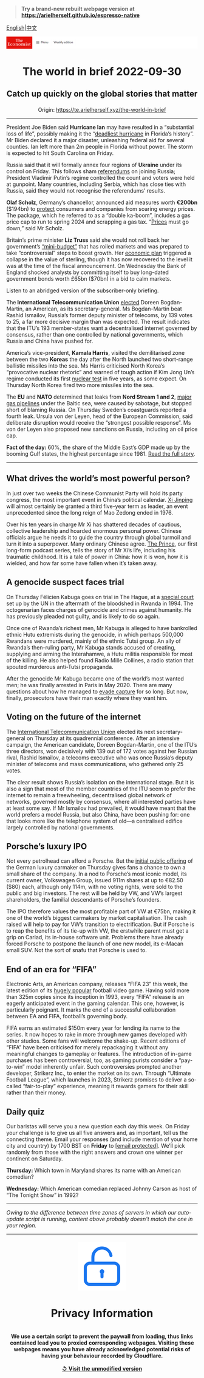 > **Try a brand-new rebuilt webpage version at https://arielherself.github.io/espresso-native**

[English](https://github.com/arielherself/espresso/blob/main/README.md)|[中文](https://github-com.translate.goog/arielherself/espresso/blob/main/README.md?_x_tr_sl=en&_x_tr_tl=zh-CN&_x_tr_hl=zh-CN&_x_tr_pto=wapp)



![The Economist](menubar.png)

# <p align="center">The world in brief 2022-09-30</p>

## <p align="center">Catch up quickly on the global stories that matter</p>

<p align="center">Origin: <a href="https://te.arielherself.xyz/the-world-in-brief">https://te.arielherself.xyz/the-world-in-brief</a><hr>

President Joe Biden said <strong>Hurricane Ian</strong> may have resulted in a “substantial loss of life”, possibly making it the “[deadliest hurricane](https://te.arielherself.xyz/united-states/2022/09/29/hurricane-ian-pummels-florida) in Florida’s history”. Mr Biden declared it a major disaster, unleashing federal aid for several counties. Ian left more than 2m people in Florida without power. The storm is expected to hit South Carolina on Friday.

Russia said that it will formally annex four regions of <strong>Ukraine</strong> under its control on Friday. This follows sham [referendums](https://te.arielherself.xyz/europe/2022/09/27/vladimir-putin-stages-four-fake-referendums-in-occupied-ukraine) on joining Russia; President Vladimir Putin’s regime controlled the count and voters were held at gunpoint. Many countries, including Serbia, which has close ties with Russia, said they would not recognise the referendums’ results.

<strong>Olaf Scholz</strong>, Germany’s chancellor, announced aid measures worth <strong>€200bn</strong> ($194bn) to [protect](https://te.arielherself.xyz/graphic-detail/2022/09/27/the-wrong-way-to-solve-europes-energy-crisis) consumers and companies from soaring energy prices. The package, which he referred to as a “double ka-boom”, includes a gas price cap to run to spring 2024 and scrapping a gas tax. “[Prices](https://te.arielherself.xyz/europe/2022/09/29/europes-next-energy-crunch) must go down,” said Mr Scholz.

Britain’s prime minister <strong>Liz Truss</strong> said she would not roll back her government’s [“mini-budget”](https://te.arielherself.xyz/britain/2022/09/27/the-fallout-from-kwasi-kwartengs-mini-budget-continues) that has roiled markets and was prepared to take “controversial” steps to boost growth. Her [economic plan](https://te.arielherself.xyz/britain/2022/09/23/britains-chancellor-offers-up-a-reckless-budget-fiscally-and-politically) triggered a collapse in the value of sterling, though it has now recovered to the level it was at the time of the fiscal announcement. On Wednesday the Bank of England shocked analysts by committing itself to buy long-dated government bonds worth £65bn ($70bn) in a bid to calm markets.

Listen to an abridged version of the subscriber-only briefing.

The<strong> International Telecommunication Union</strong> [elected](https://te.arielherself.xyz/international/2022/09/20/an-election-that-could-make-the-global-internet-safer-for-autocrats) Doreen Bogdan-Martin, an American, as its secretary-general. Ms Bogdan-Martin beat Rashid Ismailov, Russia’s former deputy minister of telecoms, by 139 votes to 25, a far more decisive margin than was expected. The result indicates that the ITU’s 193 member-states want a decentralised internet governed by consensus, rather than one controlled by national governments, which Russia and China have pushed for.

America’s vice-president, <strong>Kamala Harris</strong>, visited the demilitarised zone between the two <strong>Koreas</strong> the day after the North launched two short-range ballistic missiles into the sea. Ms Harris criticised North Korea’s “provocative nuclear rhetoric” and warned of tough action if Kim Jong Un’s regime conducted its first [nuclear test](https://te.arielherself.xyz/asia/2022/04/07/north-korea-is-testing-icbms-again-nuclear-weapons-may-be-next) in five years, as some expect. On Thursday North Korea fired two more missiles into the sea.

The <strong>EU</strong> and <strong>NATO</strong> determined that leaks from <strong>Nord Stream 1 and 2</strong>, [major gas pipelines](https://te.arielherself.xyz/europe/2022/02/22/the-west-imposes-swift-sanctions-on-russia-can-they-stop-a-war) under the Baltic sea, were caused by sabotage, but stopped short of blaming Russia. On Thursday Sweden’s coastguards reported a fourth leak. Ursula von der Leyen, head of the European Commission, said deliberate disruption would receive the “strongest possible response”. Ms von der Leyen also proposed new sanctions on Russia, including an oil price cap.

<strong>Fact of the day: </strong>60%, the share of the Middle East’s GDP made up by the booming Gulf states, the highest percentage since 1981. [Read the full story](https://te.arielherself.xyz/leaders/2022/09/22/an-energy-crisis-and-geopolitics-are-creating-a-new-look-gulf).

----------

## What drives the world’s most powerful person?

In just over two weeks the Chinese Communist Party will hold its party congress, the most important event in China’s political calendar. [Xi Jinping](https://te.arielherself.xyz/the-economist-reads/2022/09/22/what-to-read-to-understand-xi-jinping) will almost certainly be granted a third five-year term as leader, an event unprecedented since the long reign of Mao Zedong ended in 1976.

Over his ten years in charge Mr Xi has shattered decades of cautious, collective leadership and hoarded enormous personal power. Chinese officials argue he needs it to guide the country through global turmoil and turn it into a superpower. Many ordinary Chinese agree. [The Prince](https://te.arielherself.xyz/podcasts/2022/09/28/1-redder-than-red), our first long-form podcast series, tells the story of Mr Xi’s life, including his traumatic childhood. It is a tale of power in China: how it is won, how it is wielded, and how far some have fallen when it’s taken away.

## A genocide suspect faces trial

On Thursday Félicien Kabuga goes on trial in The Hague, at a [special court](https://te.arielherself.xyz/international/2021/01/02/laws-to-catch-human-rights-abusers-are-growing-teeth) set up by the UN in the aftermath of the bloodshed in Rwanda in 1994. The octogenarian faces charges of genocide and crimes against humanity. He has previously pleaded not guilty, and is likely to do so again. 

Once one of Rwanda’s richest men, Mr Kabuga is alleged to have bankrolled ethnic Hutu extremists during the genocide, in which perhaps 500,000 Rwandans were murdered, mainly of the ethnic Tutsi group. An ally of Rwanda’s then-ruling party, Mr Kabuga stands accused of creating, supplying and arming the Interahamwe, a Hutu militia responsible for most of the killing. He also helped found Radio Mille Collines, a radio station that spouted murderous anti-Tutsi propaganda.

After the genocide Mr Kabuga became one of the world’s most wanted men; he was finally arrested in Paris in May 2020. There are many questions about how he managed to [evade capture](https://te.arielherself.xyz/middle-east-and-africa/2020/05/21/felicien-kabuga-africas-most-wanted-man-is-arrested) for so long. But now, finally, prosecutors have their man exactly where they want him.

## Voting on the future of the internet

The [International Telecommunication Union](https://te.arielherself.xyz/international/2022/09/20/an-election-that-could-make-the-global-internet-safer-for-autocrats) elected its next secretary-general on Thursday at its quadrennial conference. After an intensive campaign, the American candidate, Doreen Bogdan-Martin, one of the ITU’s three directors, won decisively with 139 out of 172 votes against her Russian rival, Rashid Ismailov, a telecoms executive who was once Russia’s deputy minister of telecoms and mass communications, who gathered only 25 votes.

The clear result shows Russia’s isolation on the international stage. But it is also a sign that most of the member countries of the ITU seem to prefer the internet to remain a freewheeling, decentralised global network of networks, governed mostly by consensus, where all interested parties have at least some say. If Mr Ismailov had prevailed, it would have meant that the world prefers a model Russia, but also China, have been pushing for: one that looks more like the telephone system of old—a centralised edifice largely controlled by national governments.

## Porsche’s luxury IPO

Not every petrolhead can afford a Porsche. But the [initial public offering](https://te.arielherself.xyz/business/2022/09/22/porsche-goes-to-market) of the German luxury carmaker on Thursday gives fans a chance to own a small share of the company. In a nod to Porsche’s most iconic model, its current owner, Volkswagen Group, issued 911m shares at up to €82.50 ($80) each, although only 114m, with no voting rights, were sold to the public and big investors. The rest will be held by VW, and VW’s largest shareholders, the familial descendants of Porsche’s founders.

The IPO therefore values the most profitable part of VW at €75bn, making it one of the world’s biggest carmakers by market capitalisation. The cash raised will help to pay for VW’s transition to electrification. But if Porsche is to reap the benefits of its tie-up with VW, the erstwhile parent must get a grip on Cariad, its in-house software unit. Problems there have already forced Porsche to postpone the launch of one new model, its e-Macan small SUV. Not the sort of snafu that Porsche is used to.

## End of an era for “FIFA”

Electronic Arts, an American company, releases “FIFA 23” this week, the latest edition of its [hugely popular](https://te.arielherself.xyz/international/2020/06/27/the-pandemic-has-accelerated-the-growth-of-e-sports) football video game. Having sold more than 325m copies since its inception in 1993, every “FIFA” release is an eagerly anticipated event in the gaming calendar. This one, however, is particularly poignant. It marks the end of a successful collaboration between EA and FIFA, football’s governing body. 

FIFA earns an estimated $150m every year for lending its name to the series. It now hopes to rake in more through new games developed with other studios. Some fans will welcome the shake-up. Recent editions of “FIFA” have been criticised for merely repackaging it without any meaningful changes to gameplay or features. The introduction of in-game purchases has been controversial, too, as gaming purists consider a “pay-to-win” model inherently unfair. Such controversies prompted another developer, Strikerz Inc., to enter the market on its own. Through “Ultimate Football League”, which launches in 2023, Strikerz promises to deliver a so-called “fair-to-play” experience, meaning it rewards gamers for their skill rather than their money. 

## Daily quiz

Our baristas will serve you a new question each day this week. On Friday your challenge is to give us all five answers and, as important, tell us the connecting theme. Email your responses (and include mention of your home city and country) by 1700 BST on <strong>Friday</strong> to [<span class="__cf_email__" data-cfemail="7627031f0c33050604130505193613151918191b1f05025815191b">[email&#160;protected]</span>](https://mail.google.com/mail/?view=cm&amp;fs=1&amp;tf=1&amp;to=QuizEspresso@te.arielherself.xyz). We’ll pick randomly from those with the right answers and crown one winner per continent on Saturday.

<strong>Thursday: </strong>Which town in Maryland shares its name with an American comedian?

<strong>Wednesday: </strong>Which American comedian replaced Johnny Carson as host of “The Tonight Show” in 1992?

----------

*Owing to the difference between time zones of servers in which our auto-update script is running, content above probably doesn't match the one in your region.*

|<br><div align="center"><img src="unlock.png" /><h1>Privacy Information</h1></div></br>We use a certain script to prevent the paywall from loading, thus links contained lead you to proxied corresponding webpages. Visiting these webpages means you have already acknowledged potential risks of having your behaviour recorded by Cloudflare.<br><br>[&#x21BA; Visit the unmodified version](README.raw.md)<br><br>|
|-----|
